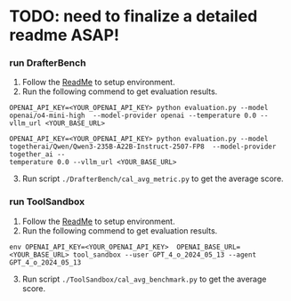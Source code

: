 # TODO: need to finalize a detailed readme ASAP!


### run DrafterBench
1. Follow the [ReadMe](./DrafterBench/README.md) to setup environment.
2. Run the following commend to get evaluation results.
```
OPENAI_API_KEY=<YOUR_OPENAI_API_KEY> python evaluation.py --model openai/o4-mini-high  --model-provider openai --temperature 0.0 --vllm_url <YOUR_BASE_URL>

OPENAI_API_KEY=<YOUR_OPENAI_API_KEY> python evaluation.py --model togetherai/Qwen/Qwen3-235B-A22B-Instruct-2507-FP8  --model-provider together_ai --
temperature 0.0 --vllm_url <YOUR_BASE_URL>
```
3. Run script `./DrafterBench/cal_avg_metric.py` to get the average score.

### run ToolSandbox
1. Follow the [ReadMe](./ToolSandbox/README.md) to setup environment.
2. Run the following commend to get evaluation results.
```
env OPENAI_API_KEY=<YOUR_OPENAI_API_KEY>  OPENAI_BASE_URL=<YOUR_BASE_URL> tool_sandbox --user GPT_4_o_2024_05_13 --agent GPT_4_o_2024_05_13
```
3. Run script `./ToolSandbox/cal_avg_benchmark.py` to get the average score.
